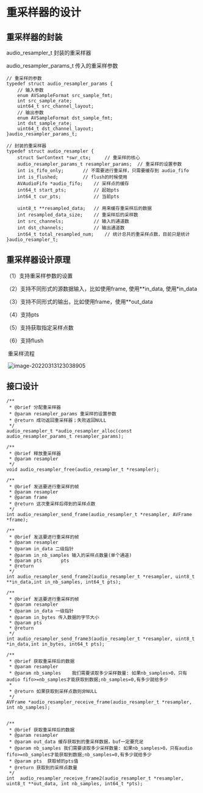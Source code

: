 # 重采样器的设计

## 重采样器的封装  

audio_resampler_t  封装的重采样器

audio_resampler_params_t  传入的重采样参数

```
// 重采样的参数
typedef struct audio_resampler_params {
    // 输入参数
    enum AVSampleFormat src_sample_fmt;
    int src_sample_rate;
    uint64_t src_channel_layout;
    // 输出参数
    enum AVSampleFormat dst_sample_fmt;
    int dst_sample_rate;
    uint64_t dst_channel_layout;
}audio_resampler_params_t;
```

```
// 封装的重采样器
typedef struct audio_resampler {
    struct SwrContext *swr_ctx;     // 重采样的核心
    audio_resampler_params_t resampler_params;  // 重采样的设置参数
    int is_fifo_only;       // 不需要进行重采样，只需要缓存到 audio_fifo
    int is_flushed;         // flush的时候使用
    AVAudioFifo *audio_fifo;    // 采样点的缓存
    int64_t start_pts;          // 起始pts
    int64_t cur_pts;            // 当前pts

    uint8_t **resampled_data;   // 用来缓存重采样后的数据
    int resampled_data_size;    // 重采样后的采样数
    int src_channels;           // 输入的通道数
    int dst_channels;           // 输出通道数
    int64_t total_resampled_num;    // 统计总共的重采样点数，目前只是统计
}audio_resampler_t;
```

## 重采样器设计原理

（1）支持重采样参数的设置

（2）支持不同形式的源数据输入，比如使用frame, 使用\*\*in_data, 使用\*in_data

（3）支持不同形式的输出，比如使用frame，使用\*\*out_data

（4）支持pts

（5）支持获取指定采样点数

（6）支持flush

​	重采样流程

​	![image-20220313123038905](https://github.com/MemTing/AvLearning/blob/master/%E9%9F%B3%E8%A7%86%E9%A2%91%E5%AD%A6%E4%B9%A0%E6%80%BB%E7%BB%93/%E6%88%AA%E5%9B%BE/image-20220313123038905.png)

## 接口设计

```
/**
 * @brief 分配重采样器
 * @param resampler_params 重采样的设置参数
 * @return 成功返回重采样器；失败返回NULL
 */
audio_resampler_t *audio_resampler_alloc(const audio_resampler_params_t resampler_params);

/**
 * @brief 释放重采样器
 * @param resampler
 */
void audio_resampler_free(audio_resampler_t *resampler);

/**
 * @brief 发送要进行重采样的帧
 * @param resampler
 * @param frame
 * @return 这次重采样后得到的采样点数
 */
int audio_resampler_send_frame(audio_resampler_t *resampler, AVFrame *frame);

/**
 * @brief 发送要进行重采样的帧
 * @param resampler
 * @param in_data 二级指针
 * @param in_nb_samples 输入的采样点数量(单个通道)
 * @param pts       pts
 * @return
 */
int audio_resampler_send_frame2(audio_resampler_t *resampler, uint8_t **in_data,int in_nb_samples, int64_t pts);

/**
 * @brief 发送要进行重采样的帧
 * @param resampler
 * @param in_data 一级指针
 * @param in_bytes 传入数据的字节大小
 * @param pts
 * @return
 */
int audio_resampler_send_frame3(audio_resampler_t *resampler, uint8_t *in_data,int in_bytes, int64_t pts);

/**
 * @brief 获取重采样后的数据
 * @param resampler
 * @param nb_samples    我们需要读取多少采样数量: 如果nb_samples>0，只有audio fifo>=nb_samples才能获取到数据;nb_samples=0,有多少就给多少
 *
 * @return 如果获取到采样点数则非NULL
 */
AVFrame *audio_resampler_receive_frame(audio_resampler_t *resampler, int nb_samples);


/**
 * @brief 获取重采样后的数据
 * @param resampler
 * @param out_data 缓存获取到的重采样数据，buf一定要充足
 * @param nb_samples 我们需要读取多少采样数量: 如果nb_samples>0，只有audio fifo>=nb_samples才能获取到数据;nb_samples=0,有多少就给多少
 * @param pts  获取帧的pts值
 * @return 获取到的采样点数量
 */
int  audio_resampler_receive_frame2(audio_resampler_t *resampler, uint8_t **out_data, int nb_samples, int64_t *pts);

```